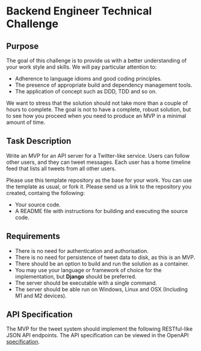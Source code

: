 # Backend Engineer Technical Challenge

## Purpose

The goal of this challenge is to provide us with a better understanding of your work style and skills. We will pay particular attention to:

- Adherence to language idioms and good coding principles.
- The presence of appropriate build and dependency management tools.
- The application of concept such as DDD, TDD and so on.

We want to stress that the solution should not take more than a couple of hours to complete. The goal is not to have a complete, robust solution, but to see how you proceed when you need to produce an MVP in a minimal amount of time. 

## Task Description

Write an MVP for an API server for a Twitter-like service. Users can follow other users, and they can tweet messages. Each user has a home timeline feed that lists all tweets from all other users.

Please use this template repository as the base for your work. You can use the template as usual, or fork it. Please send us a link to the repository you created, containg the following:

- Your source code.
- A README file with instructions for building and executing the source code. 

## Requirements

- There is no need for authentication and authorisation.
- There is no need for persistence of tweet data to disk, as this is an MVP.
- There should be an option to build and run the solution as a container.
- You may use your language or framework of choice for the implementation, but **Django** should be preferred.
- The server should be executable with a single command.
- The server should be able run on Windows, Linux and OSX (Including M1 and M2 devices). 

## API Specification

The MVP for the tweet system should implement the following RESTful-like JSON API endpoints. The API specification can be viewed in the OpenAPI [specification](tweetlike.yml).
